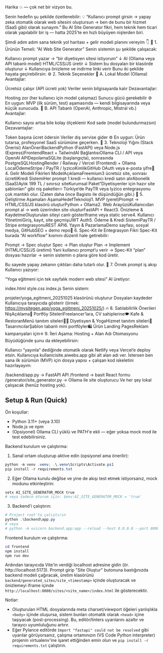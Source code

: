 Harika 💥 — çok net bir vizyon bu.

Senin hedefin şu şekilde özetlenebilir:
💡 “Kullanıcı prompt girsin → yapay zeka otomatik olarak web sitesini oluştursun → ben de bunu bir hizmet (SaaS gibi) olarak sunayım.”
Bu AI Site Generator fikri, hem teknik hem ticari olarak yapılabilir bir iş — hatta 2025’te en hızlı büyüyen nişlerden biri.

Şimdi adım adım sana teknik yol haritası + gelir modeli planını vereyim 👇
🧠 1. Ürünün Temeli: “AI Web Site Generator”
Senin sistemin şu şekilde çalışacak:

Kullanıcı prompt yazar → “bir diyetisyen sitesi istiyorum”
↓
AI (Ollama veya API tabanlı model) HTML/CSS/JS üretir
↓
Sistem bu dosyaları bir klasörde oluşturur
↓
Kullanıcıya önizleme ve indirme linki verir
Bunu iki şekilde hayata geçirebilirsin:
⚙️ 2. Teknik Seçenekler
🔹 A. Lokal Model (Ollama)
Avantajlar:

Ücretsiz çalışır (API ücreti yok)
Veriler senin bilgisayarda kalır
Dezavantajlar:

Hosting zor (her kullanıcı için model çalışmaz)
Sunucu gücü gerekebilir
⚙️ En uygun: MVP (ilk sürüm, test) aşamasında — kendi bilgisayarında veya küçük sunucuda.
🔹 B. API Tabanlı (OpenAI, Anthropic, Mistral vb.)
Avantajlar:

Kullanıcı sayısı artsa bile kolay ölçeklenir
Kod sade (model bulundurmazsın)
Dezavantajlar:

Token başına ücret ödersin
Veriler dış servise gider
⚙️ En uygun: Ürün tutarsa, profesyonel SaaS sürümüne geçerken.
🧩 3. Teknoloji Yığını (Stack Önerisi)
AlanÖneriBackendPython (FastAPI) veya Node.js (Express)FrontendReact + TailwindAI BağlantısıOllama CLI / API veya OpenAI APIDepolamaSQLite (başlangıçta), sonrasında PostgreSQLHostingRender / Railway / Vercel (Frontend) + Ollama LocalÖdemeStripe / PayTR / IyzicoKimlikGitHub OAuth veya e-posta şifre💸 4. Gelir Modeli Fikirleri
ModelAçıklamaFreemium3 ücretsiz site, sonrası ücretliKredi SistemiHer prompt 1 kredi — kullanıcı kredi satın alırAbonelik (SaaS)Aylık 199 TL / sınırsız siteKurumsal Paket“Diyetisyenler için hazır site şablonları” gibi niş paketler🔥 Türkiye’de PayTR veya Iyzico entegrasyonu çok mantıklı olur. (Zaten daha önce Bagisto ile düşündüğün gibi.)
🧰 5. Geliştirme Aşamaları
AşamaHedefTeknoloji1. MVP (yerel)Prompt → HTML/CSS/JS klasörü oluşturPython + Ollama2. Web ArayüzüKullanıcıdan prompt al → web üzerinden site oluşturFastAPI + React3. Önizleme & KaydetmeOluşturulan siteyi canlı gösterIframe veya static serve4. Kullanıcı YönetimiGiriş, kayıt, site geçmişiJWT Auth5. Ödeme & Kredi SistemiPayTR / Stripe entegrasyonuREST API6. Yayın & PazarlamaDemo sayfası, sosyal medya, GitHubSEO + demo repo🧠 6. Spec-Kit ile Entegrasyon Fikri
Spec-Kit burada “AI workflow” kısmını düzenli hale getirebilir:

Prompt → Spec oluştur
Spec → Plan oluştur
Plan → Implement (HTML/CSS/JS üretimi)
Yani kullanıcı prompt’u verir → Spec-Kit “plan” dosyası hazırlar → senin sistemin o plana göre kod üretir.

Bu sayede yapay zekanın çıktıları daha tutarlı olur.
💬 7. Örnek prompt iş akışı
Kullanıcı yazıyor:

“Yoga eğitmeni için tek sayfalık modern web sitesi”
AI üretiyor:

index.html
style.css
index.js
Senin sistem:

projeler/yoga_egitmeni_20251025 klasörünü oluşturur
Dosyaları kaydeder
Kullanıcıya tarayıcıda gösterir (örnek: https://mysitegen.app/yoga_egitmeni_20251025/)
🔥 8. Satılabilirlik Önerileri
NişAçıklama💼 Portföy SiteleriFreelancer’lara, CV sahiplerine🍽️ Kafe & RestoranMenü tanıtım siteleri🧘‍♀️ Diyetisyen & YogaHizmet tanıtım siteleri🎨 TasarımcılarŞablon tabanlı mini portföyler🛍️ Ürün Landing PagesReklam kampanyaları için✳️ 9. İleri Aşama: Hosting + Alan Adı Otomasyonu
Büyüdüğünde şunu da ekleyebilirsin:

Kullanıcı “yayınla” dediğinde otomatik olarak Netlify veya Vercel’e deploy etsin.
Kullanıcıya kullanicisite.aiwebs.app gibi alt alan adı ver.
İstersen ben sana ilk sürümün (MVP) için dosya yapısı + çalışan kod iskeletini hazırlayayım:

/backend/app.py → FastAPI API
/frontend → basit React formu
/generator/site_generator.py → Ollama ile site oluşturucu
Ve her şey lokal çalışacak (henüz hosting yok).

## Setup & Run (Quick)

Ön koşullar:
- Python 3.11+ (veya 3.10)
- Node.js ve npm
- (Opsiyonel) Ollama CLI yüklü ve PATH'e ekli — eğer yoksa mock mod ile test edebilirsiniz.

Backend kurulum ve çalıştırma:

1. Sanal ortam oluşturup aktive edin (opsiyonel ama önerilir):

```powershell
python -m venv .venv; .\.venv\Scripts\Activate.ps1
pip install -r requirements.txt
```

2. Eğer Ollama kurulu değilse ve yine de akışı test etmek istiyorsanız, mock modunu etkinleştirin:

```powershell
setx AI_SITE_GENERATOR_MOCK true
# veya sadece oturum için: $env:AI_SITE_GENERATOR_MOCK = 'true'
```

3. Backend'i çalıştırın:

```powershell
# Project root'ta çalıştırın
python .\backend\app.py
# veya
# python -m uvicorn backend.app:app --reload --host 0.0.0.0 --port 8000
```

Frontend kurulum ve çalıştırma:

```powershell
cd frontend
npm install
npm run dev
```

Ardından tarayıcıda Vite'in verdiği localhost adresine gidin (ör. http://localhost:5173). Prompt girip "Site Oluştur" butonuna bastığınızda backend modeli çağıracak, üretim klasörünü `backend/generated_sites/site_<timestamp>` içinde oluşturacak ve önizlemeyi iframe içinde `http://localhost:8000/sites/<site_name>/index.html` ile gösterecektir.

Notlar:
- Oluşturulan HTML dosyalarında meta charset/viewport öğeleri yanlışlıkla `<body>` içinde oluşursa, sistem bunları otomatik olarak `<head>` içine taşıyacak (post-processing). Bu, editör/linters uyarılarını azaltır ve tarayıcı uyumluluğunu artırır.
- Eğer Pylance editörde `Import "fastapi" could not be resolved` gibi uyarılar görüyorsanız, çalışma ortamınızın (VS Code Python interpreter) projenin virtualenv'ine işaret ettiğinden emin olun ve `pip install -r requirements.txt` çalıştırın.